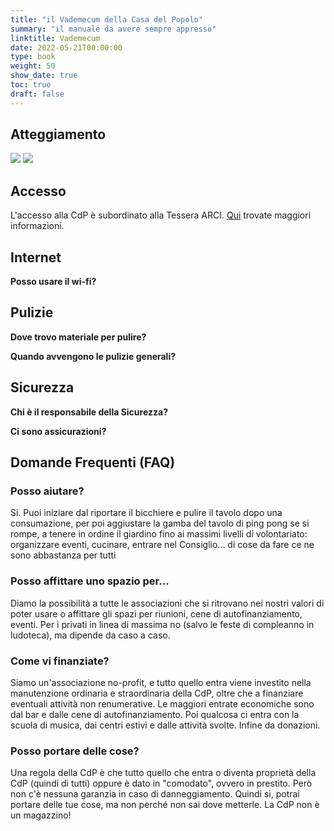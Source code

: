 ```yaml
---
title: "il Vademecum della Casa del Popolo"
summary: "il manuale da avere sempre appresso"
linktitle: Vademecum
date: 2022-05-21T00:00:00
type: book
weight: 50
show_date: true
toc: true
draft: false
---
```


## Atteggiamento
![](regolamenti/cartello_1.webp)
![](regolamenti/cartello_2.webp)

## Accesso
L'accesso alla CdP è subordinato alla Tessera ARCI. [Qui](/info/tessera_arci) trovate maggiori informazioni.

## Internet
**Posso usare il wi-fi?**

## Pulizie
**Dove trovo materiale per pulire?**

**Quando avvengono le pulizie generali?**

## Sicurezza
**Chi è il responsabile della Sicurezza?**

**Ci sono assicurazioni?**

## Domande Frequenti (FAQ)

### Posso aiutare?
Si.
Puoi iniziare dal riportare il bicchiere e pulire il tavolo dopo una consumazione, per poi aggiustare la gamba del tavolo di ping pong se si rompe, a tenere in ordine il giardino fino ai massimi livelli di volontariato: organizzare eventi, cucinare, entrare nel Consiglio... di cose da fare ce ne sono abbastanza per tutti

### Posso affittare uno spazio per...
Diamo la possibilità a tutte le associazioni che si ritrovano nei nostri valori di poter usare o affittare gli spazi per riunioni, cene di autofinanziamento, eventi.
Per i privati in linea di massima no (salvo le feste di compleanno in ludoteca), ma dipende da caso a caso.

### Come vi finanziate?
Siamo un'associazione no-profit, e tutto quello entra viene investito nella manutenzione ordinaria e straordinaria della CdP, oltre che a finanziare eventuali attività non renumerative.
Le maggiori entrate economiche sono dal bar e dalle cene di autofinanziamento.
Poi qualcosa ci entra con la scuola di musica, dai centri estivi e dalle attività svolte.
Infine da donazioni.

### Posso portare delle cose?
Una regola della CdP è che tutto quello che entra o diventa proprietà della CdP (quindi di tutti) oppure è dato in "comodato", ovvero in prestito. Però non c'è nessuna garanzia in caso di danneggiamento.
Quindi si, potrai portare delle tue cose, ma non perché non sai dove metterle. La CdP non è un magazzino!

